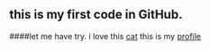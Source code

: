 ## this is my first code in GitHub.
####let me have try.
i love this [cat](https://octodex.github.com/)
this is my [profile](https://github.com/tianyugo)
